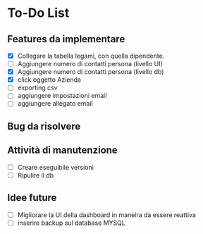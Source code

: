 # To-Do List

## Features da implementare
- [x] Collegare la tabella legami, con quella dipendente. 
- [ ] Aggiungere numero di contatti persona (livello UI)
- [x] Aggiungere numero di contatti persona (livello db)
- [x] click oggetto Azienda 
- [ ] exporting csv
- [ ] aggiungere impostazioni email 
- [ ] aggiungere allegato email 

## Bug da risolvere


## Attività di manutenzione
- [ ] Creare eseguibile versioni
- [ ] Ripulire il db

## Idee future
- [ ] Migliorare la UI della dashboard in maneira da essere reattiva
- [ ] inserire backup sul database MYSQL
